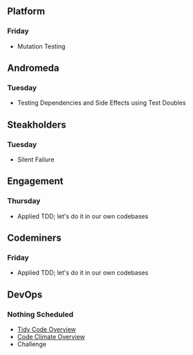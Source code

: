 ## Platform
### Friday
* Mutation Testing

## Andromeda
### Tuesday
* Testing Dependencies and Side Effects using Test Doubles

## Steakholders
### Tuesday
* Silent Failure

## Engagement
### Thursday
* Applied TDD; let's do it in our own codebases

## Codeminers
### Friday
* Applied TDD; let's do it in our own codebases

## DevOps
### Nothing Scheduled
* [Tidy Code Overview](https://github.com/StrongMind/culture/blob/master/tech_sessions/tidy_code.md)
* [Code Climate Overview](http://www.codeclimate.com)
* Challenge
